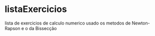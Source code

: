 # listaExercicios
 lista de exercicios de calculo numerico usado os metodos de Newton-Rapson e o da Bissecção
